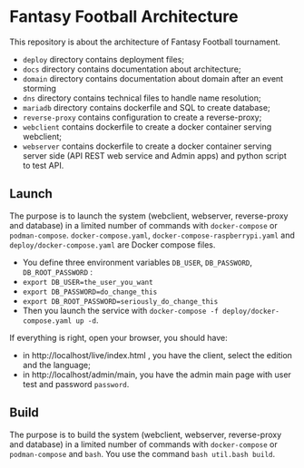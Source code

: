 # Fantasy Football Architecture
This repository is about the architecture of Fantasy Football tournament.

- `deploy` directory contains deployment files;
- `docs` directory contains documentation about architecture;
- `domain` directory contains documentation about domain after an event storming
- `dns` directory contains technical files to handle name resolution;
- `mariadb` directory contains dockerfile and SQL to create database;
- `reverse-proxy` contains configuration to create a reverse-proxy;
- `webclient` contains dockerfile to create a docker container serving webclient;
- `webserver` contains dockerfile to create a docker container serving server side (API REST web service and Admin apps) and python script to test API.

## Launch

The purpose is to launch the system (webclient, webserver, reverse-proxy and database) in a limited number of commands with `docker-compose` or `podman-compose`.
`docker-compose.yaml`, `docker-compose-raspberrypi.yaml` and `deploy/docker-compose.yaml` are Docker compose files. 
 * You define three environment variables `DB_USER`, `DB_PASSWORD`, `DB_ROOT_PASSWORD` :
  * ```export DB_USER=the_user_you_want```
  * ```export DB_PASSWORD=do_change_this```
  * ```export DB_ROOT_PASSWORD=seriously_do_change_this```
 * Then you launch the service with ```docker-compose -f deploy/docker-compose.yaml up -d```.

 If everything is right, open your browser, you should have:
   * in http://localhost/live/index.html , you have the client, select the edition and the language;
   * in http://localhost/admin/main, you have the admin main page with user test and password `password`.

## Build

The purpose is to build the system (webclient, webserver, reverse-proxy and database) in a limited number of commands with `docker-compose` or `podman-compose` and `bash`.
You use the command `bash util.bash build`.


